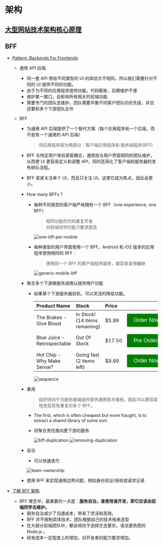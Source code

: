 # 架构

## [大型网站技术架构核心原理](./大型网站技术架构核心原理.xmind)

## BFF

- [Pattern: Backends For Frontends](https://samnewman.io/patterns/architectural/bff/)

  - 通用 API 后端
    - 同一套 API 带给不同类型的 UI 的体验大不相同，所以我们需要针对不同的 UI 提供不同的功能。
    - 由于为不同的应用程序提供功能，代码膨胀，后期维护不便
    - 维护某一接口，会影响所有相关的前端功能
    - 需要专门的团队去维护。团队需要平衡不同客户团队的优先级，并且还要和多个下游团队合作
  - BFF

    - 为通用 API 后端提供了一个替代方案（每个应用程序有一个后端，而不是有一个通用的 API 后端）
      > 将应用程序视为两部分：客户端应用程序和 服务端程序(BFF)
    - BFF 与特定用户体验紧密耦合，通常由与用户界面相同的团队维护，从而使 UI 更容易定义和调整 API，同时还简化了客户端和服务器的发布排队流程。
    - BFF 紧紧关注单个 UI，而且只关注 UI。这使它成为焦点，因此会更小。
    - How many BFFs？

      - 每种不同类型的客户端严格拥有一个 BFF（one experience, one BFF）

        > 相同功能的代码重复开发  
        > 对前端同学的能力要求提高

        ![one-bff-per-mobile](../imgs/one-bff-per-mobile.jpg)

      - 每种类型的用户界面使用一个 BFF。Android 和 iOS 版本的应用程序使用相同的 BFF：

        > 使用同一个 BFF 的客户端程序越多，越容易变得臃肿

        ![generic-mobile-bff](../imgs/generic-mobile-bff.jpg)

    - 聚合多个下游微服务调用以提供用户功能

      - 如果某个下游服务器宕机，可以灵活的降低功能。

        <style>
          .btn {
            border: none;
            color: #fff;
            background-color: green;
            font-size: 18px;
            border-radius: 3px;
            padding: 0.6em 1.2em;
            white-space: nowrap;
            display: inline-block;
            transition: all 250ms ease-in-out;
            margin-bottom: .5em;
            margin-top: .5em;
            cursor: pointer;
          }
        </style>

        | Product Name                | Stock                          | Price   |                                        |
        | :-------------------------- | :----------------------------- | :------ | :------------------------------------- |
        | The Brakes - Give Blood     | In Stock! (14 items remaining) | \$5.99  | <button class="btn">Order Now</button> |
        | Blue Juice - Retrospectable | Out Of Stock                   | \$17.50 | <button class="btn">Pre Order</button> |
        | Hot Chip - Why Make Sense?  | Going fast (2 items left)      | \$9.99  | <button class="btn">Order Now</button> |

        ![sequence](../imgs/sequence.jpg)

    - 重用

      > 组织倾向于为服务器端组件提供通用技术堆栈，因此可以更容易地发现具有重复的多个 BFF。

      - The first, which is often cheapest but more fraught, is to extract a shared library of some sort.
      - 将聚合责任推向更下游的服务

        ![bff-duplication](../imgs/bff-duplication.jpg)
        ![removing-duplication](../imgs/removing-duplication.jpg)

    - 自治

      - 可以快速迭代

      ![team-ownership](../imgs/team-ownership.jpg)

    - 使用 BFF 来实现通用边界问题，例如身份验证/授权或请求记录

- [了解 BFF 架构](https://segmentfault.com/a/1190000009558309)
  - BFF 理念中，最重要的一点是：**服务自治，谁使用谁开发，即它应该由前端同学去维护。**
    - 服务自治减少了沟通成本，带来了灵活和高效。
    - BFF 并不限制具体技术，团队根据自己的技术栈来选型
    - 在大部分前端团队中，都会倾向于选择生态更优，语法更熟悉的 Node.js 。
    - 研发成本一定程度上的增加，对开发者的能力要求增加。
